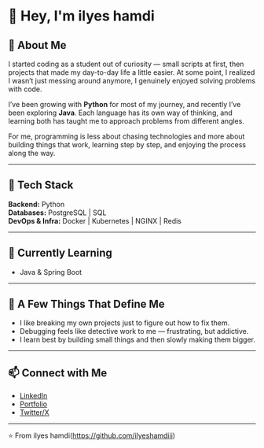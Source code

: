 # 👋 Hey, I'm ilyes hamdi

## 🚀 About Me
I started coding as a student out of curiosity — small scripts at first, then projects that made my day-to-day life a little easier. At some point, I realized I wasn’t just messing around anymore, I genuinely enjoyed solving problems with code.  

I’ve been growing with **Python** for most of my journey, and recently I’ve been exploring **Java**. Each language has its own way of thinking, and learning both has taught me to approach problems from different angles.  

For me, programming is less about chasing technologies and more about building things that work, learning step by step, and enjoying the process along the way.  

---

## 🧰 Tech Stack

**Backend:** Python  
**Databases:** PostgreSQL | SQL  
**DevOps & Infra:** Docker | Kubernetes | NGINX | Redis  

---

## 📖 Currently Learning
- Java & Spring Boot

---

## 🌱 A Few Things That Define Me
- I like breaking my own projects just to figure out how to fix them.  
- Debugging feels like detective work to me — frustrating, but addictive.  
- I learn best by building small things and then slowly making them bigger.  

---

## 📫 Connect with Me
- [LinkedIn](https://www.linkedin.com/in/yourprofile)  
- [Portfolio](https://yourwebsite.com)  
- [Twitter/X](https://twitter.com/yourhandle)  

---

⭐️ From ilyes hamdi(https://github.com/ilyeshamdiii)
